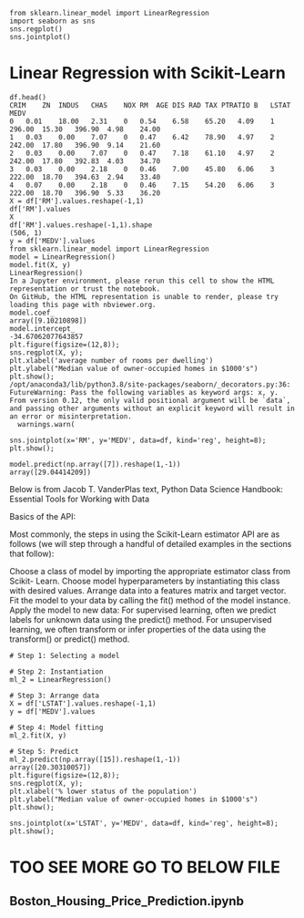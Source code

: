 ```
from sklearn.linear_model import LinearRegression
import seaborn as sns
sns.regplot()
sns.jointplot()
```
# Linear Regression with Scikit-Learn
```
df.head()
CRIM	ZN	INDUS	CHAS	NOX	RM	AGE	DIS	RAD	TAX	PTRATIO	B	LSTAT	MEDV
0	0.01	18.00	2.31	0	0.54	6.58	65.20	4.09	1	296.00	15.30	396.90	4.98	24.00
1	0.03	0.00	7.07	0	0.47	6.42	78.90	4.97	2	242.00	17.80	396.90	9.14	21.60
2	0.03	0.00	7.07	0	0.47	7.18	61.10	4.97	2	242.00	17.80	392.83	4.03	34.70
3	0.03	0.00	2.18	0	0.46	7.00	45.80	6.06	3	222.00	18.70	394.63	2.94	33.40
4	0.07	0.00	2.18	0	0.46	7.15	54.20	6.06	3	222.00	18.70	396.90	5.33	36.20
X = df['RM'].values.reshape(-1,1)
df['RM'].values
X
df['RM'].values.reshape(-1,1).shape
(506, 1)
y = df['MEDV'].values
from sklearn.linear_model import LinearRegression
model = LinearRegression()
model.fit(X, y)
LinearRegression()
In a Jupyter environment, please rerun this cell to show the HTML representation or trust the notebook.
On GitHub, the HTML representation is unable to render, please try loading this page with nbviewer.org.
model.coef_
array([9.10210898])
model.intercept_
-34.67062077643857
plt.figure(figsize=(12,8));
sns.regplot(X, y);
plt.xlabel('average number of rooms per dwelling')
plt.ylabel("Median value of owner-occupied homes in $1000's")
plt.show();
/opt/anaconda3/lib/python3.8/site-packages/seaborn/_decorators.py:36: FutureWarning: Pass the following variables as keyword args: x, y. From version 0.12, the only valid positional argument will be `data`, and passing other arguments without an explicit keyword will result in an error or misinterpretation.
  warnings.warn(

sns.jointplot(x='RM', y='MEDV', data=df, kind='reg', height=8);
plt.show();

model.predict(np.array([7]).reshape(1,-1))
array([29.04414209])
```
Below is from Jacob T. VanderPlas text, Python Data Science Handbook: Essential Tools for Working with Data

Basics of the API:

Most commonly, the steps in using the Scikit-Learn estimator API are as follows (we will step through a handful of detailed examples in the sections that follow):

Choose a class of model by importing the appropriate estimator class from Scikit- Learn.
Choose model hyperparameters by instantiating this class with desired values.
Arrange data into a features matrix and target vector.
Fit the model to your data by calling the fit() method of the model instance.
Apply the model to new data:
For supervised learning, often we predict labels for unknown data using the predict() method.
For unsupervised learning, we often transform or infer properties of the data using the transform() or predict() method.
```
# Step 1: Selecting a model

# Step 2: Instantiation
ml_2 = LinearRegression()

# Step 3: Arrange data
X = df['LSTAT'].values.reshape(-1,1)
y = df['MEDV'].values

# Step 4: Model fitting
ml_2.fit(X, y)

# Step 5: Predict
ml_2.predict(np.array([15]).reshape(1,-1))
array([20.30310057])
plt.figure(figsize=(12,8));
sns.regplot(X, y);
plt.xlabel('% lower status of the population')
plt.ylabel("Median value of owner-occupied homes in $1000's")
plt.show();

sns.jointplot(x='LSTAT', y='MEDV', data=df, kind='reg', height=8);
plt.show();
```
# TOO SEE MORE GO TO BELOW FILE
## Boston_Housing_Price_Prediction.ipynb
